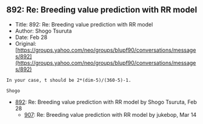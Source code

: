 ## 892: Re: Breeding value prediction with RR model

- Title: 892: Re: Breeding value prediction with RR model
- Author: Shogo Tsuruta
- Date: Feb 28
- Original: [https://groups.yahoo.com/neo/groups/blupf90/conversations/messages/892](https://groups.yahoo.com/neo/groups/blupf90/conversations/messages/892)

```
In your case, t should be 2*(dim-5)/(360-5)-1.

Shogo
```

- [892](0892.md): Re: Breeding value prediction with RR model by Shogo Tsuruta, Feb 28
    - [907](0907.md): Re: Breeding value prediction with RR model by jukebop, Mar 14
